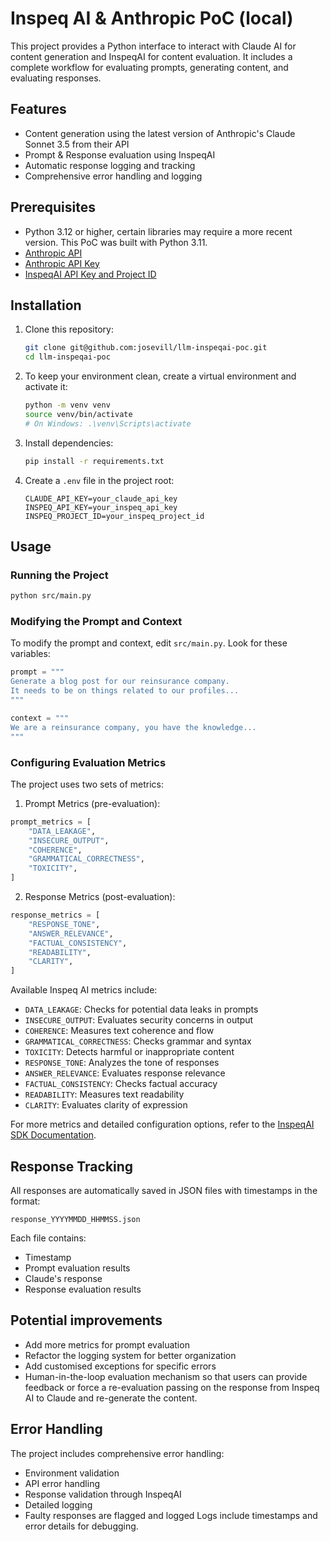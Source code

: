 # Inspeq AI & Anthropic PoC (local)

This project provides a Python interface to interact with Claude AI for content generation and InspeqAI for content evaluation. It includes a complete workflow for evaluating prompts, generating content, and evaluating responses.

## Features

- Content generation using the latest version of Anthropic's Claude Sonnet 3.5 from their API
- Prompt & Response evaluation using InspeqAI
- Automatic response logging and tracking
- Comprehensive error handling and logging

## Prerequisites

- Python 3.12 or higher, certain libraries may require a more recent version. This PoC was built with Python 3.11.
- [Anthropic API](https://docs.anthropic.com/)
- [Anthropic API Key](https://console.anthropic.com/)
- [InspeqAI API Key and Project ID](https://inspeq.ai/)

## Installation

1. Clone this repository:
   ```bash
   git clone git@github.com:josevill/llm-inspeqai-poc.git
   cd llm-inspeqai-poc
   ```

2. To keep your environment clean, create a virtual environment and activate it:
   ```bash
   python -m venv venv
   source venv/bin/activate
   # On Windows: .\venv\Scripts\activate
   ```

3. Install dependencies:
   ```bash
   pip install -r requirements.txt
   ```

4. Create a `.env` file in the project root:
   ```env
   CLAUDE_API_KEY=your_claude_api_key
   INSPEQ_API_KEY=your_inspeq_api_key
   INSPEQ_PROJECT_ID=your_inspeq_project_id
   ```

## Usage

### Running the Project

```bash
python src/main.py
```

### Modifying the Prompt and Context

To modify the prompt and context, edit `src/main.py`. Look for these variables:

```python
prompt = """
Generate a blog post for our reinsurance company.
It needs to be on things related to our profiles...
"""

context = """
We are a reinsurance company, you have the knowledge...
"""
```

### Configuring Evaluation Metrics

The project uses two sets of metrics:

1. Prompt Metrics (pre-evaluation):
```python
prompt_metrics = [
    "DATA_LEAKAGE",
    "INSECURE_OUTPUT",
    "COHERENCE",
    "GRAMMATICAL_CORRECTNESS",
    "TOXICITY",
]
```

2. Response Metrics (post-evaluation):
```python
response_metrics = [
    "RESPONSE_TONE",
    "ANSWER_RELEVANCE",
    "FACTUAL_CONSISTENCY",
    "READABILITY",
    "CLARITY",
]
```

Available Inspeq AI metrics include:

- `DATA_LEAKAGE`: Checks for potential data leaks in prompts
- `INSECURE_OUTPUT`: Evaluates security concerns in output
- `COHERENCE`: Measures text coherence and flow
- `GRAMMATICAL_CORRECTNESS`: Checks grammar and syntax
- `TOXICITY`: Detects harmful or inappropriate content
- `RESPONSE_TONE`: Analyzes the tone of responses
- `ANSWER_RELEVANCE`: Evaluates response relevance
- `FACTUAL_CONSISTENCY`: Checks factual accuracy
- `READABILITY`: Measures text readability
- `CLARITY`: Evaluates clarity of expression

For more metrics and detailed configuration options, refer to the [InspeqAI SDK Documentation](https://docs.inspeq.ai/).

## Response Tracking

All responses are automatically saved in JSON files with timestamps in the format:
```
response_YYYYMMDD_HHMMSS.json
```

Each file contains:
- Timestamp
- Prompt evaluation results
- Claude's response
- Response evaluation results

## Potential improvements
- Add more metrics for prompt evaluation
- Refactor the logging system for better organization
- Add customised exceptions for specific errors
- Human-in-the-loop evaluation mechanism so that users can provide feedback or force a re-evaluation passing on the response from Inspeq AI to Claude and re-generate the content.

## Error Handling

The project includes comprehensive error handling:
- Environment validation
- API error handling
- Response validation through InspeqAI
- Detailed logging
- Faulty responses are flagged and logged
Logs include timestamps and error details for debugging.
